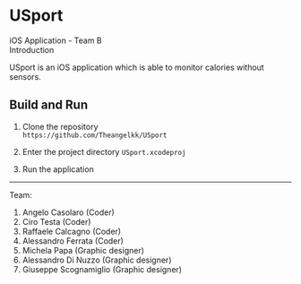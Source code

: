 # USport
iOS Application - Team B\
Introduction

USport is an iOS application which is able to monitor calories without sensors.

## Build and Run
1. Clone the repository\
`https://github.com/Theangelkk/USport`
   
2. Enter the project directory
`USport.xcodeproj`

3. Run the application

-------------------------------------
Team:
1. Angelo Casolaro (Coder)
2. Ciro Testa (Coder)
3. Raffaele Calcagno (Coder)
4. Alessandro Ferrata (Coder)
5. Michela Papa (Graphic designer)
6. Alessandro Di Nuzzo (Graphic designer)
7. Giuseppe Scognamiglio (Graphic designer)
